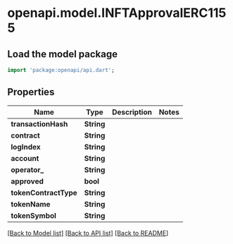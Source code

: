 # openapi.model.INFTApprovalERC1155

## Load the model package
```dart
import 'package:openapi/api.dart';
```

## Properties
Name | Type | Description | Notes
------------ | ------------- | ------------- | -------------
**transactionHash** | **String** |  | 
**contract** | **String** |  | 
**logIndex** | **String** |  | 
**account** | **String** |  | 
**operator_** | **String** |  | 
**approved** | **bool** |  | 
**tokenContractType** | **String** |  | 
**tokenName** | **String** |  | 
**tokenSymbol** | **String** |  | 

[[Back to Model list]](../README.md#documentation-for-models) [[Back to API list]](../README.md#documentation-for-api-endpoints) [[Back to README]](../README.md)


